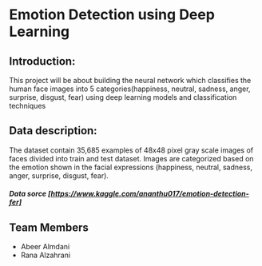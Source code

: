 # Emotion Detection using Deep Learning

## Introduction:
This project will be about building the neural network which classifies the human face images into 5 categories(happiness, neutral, sadness, anger, surprise, disgust, fear) using deep learning models and classification techniques

## Data description:
The dataset contain 35,685 examples of 48x48 pixel gray scale images of faces divided into train and test dataset. Images are categorized based on the emotion shown in the facial expressions (happiness, neutral, sadness, anger, surprise, disgust, fear).

##### Data sorce [https://www.kaggle.com/ananthu017/emotion-detection-fer]

## Team Members
* Abeer Almdani
* Rana Alzahrani
